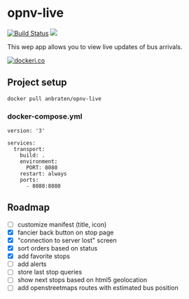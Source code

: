 # opnv-live

[![Build Status](https://travis-ci.org/Garogat/opnv-live.svg?branch=master)](https://travis-ci.org/Garogat/opnv-live)
[![](https://images.microbadger.com/badges/image/anbraten/opnv-live.svg)](https://microbadger.com/images/anbraten/opnv-live "Get your own image badge on microbadger.com")

This wep app allows you to view live updates of bus arrivals.

[![dockeri.co](https://dockeri.co/image/anbraten/opnv-live)](https://hub.docker.com/r/anbraten/opnv-live)

## Project setup
```
docker pull anbraten/opnv-live
```

### docker-compose.yml
```
version: '3'

services:
  transport:
    build: .
    environment:
      PORT: 8080
    restart: always
    ports:
      - 8080:8080
```

## Roadmap
- [ ] customize manifest (title, icon)
- [x] fancier back button on stop page
- [x] "connection to server lost" screen
- [x] sort orders based on status
- [x] add favorite stops
- [ ] add alerts
- [ ] store last stop queries
- [ ] show next stops based on html5 geolocation
- [ ] add openstreetmaps routes with estimated bus position
